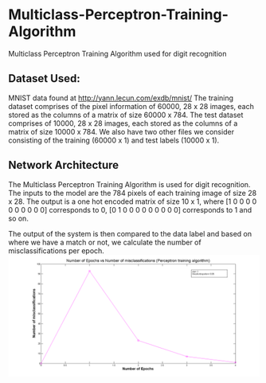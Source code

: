 # Multiclass-Perceptron-Training-Algorithm
Multiclass Perceptron Training Algorithm used for digit recognition

## Dataset Used:
MNIST data found at http://yann.lecun.com/exdb/mnist/
The training dataset comprises of the pixel information of 60000, 28 x 28 images, each stored as the columns of a matrix of size 60000 x 784. The test dataset comprises of 10000, 28 x 28 images, each stored as the columns of a matrix of size 10000 x 784. We also have two other files we consider consisting of the training (60000 x 1) and test labels (10000 x 1).

## Network Architecture 
The Multiclass Perceptron Training Algorithm is used for digit recognition. The inputs to the model are the 784 pixels of each training image of size 28 x 28. The output is a one hot encoded matrix of size 10 x 1, where [1 0 0 0 0 0 0 0 0 0 0] corresponds to 0, [0 1 0 0 0 0 0 0 0 0 0] corresponds to 1 and so on. 

The output of the system is then compared to the data label and based on where we have a match or not, we calculate the number of misclassifications per epoch.
![Alt text](https://github.com/niharikabalachandra/Multiclass-Perceptron-Training-Algorithm/blob/master/multiclass%20perceptron.png?raw=true "Multiclass-Perceptron-Training-Algorithm")

